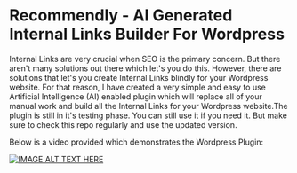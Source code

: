# Recommendly - AI Generated Internal Links Builder For Wordpress 

Internal Links are very crucial when SEO is the primary concern. But there aren't many solutions out there which let's you do this. However, there are solutions that let's you create Internal Links blindly for your Wordpress website. For that reason, I have created a very simple and easy to use Artificial Intelligence (AI) enabled plugin which will replace all of your manual work and build all the Internal Links for your Wordpress website.The plugin is still in it's testing phase. You can still use it if you need it. But make sure to check this repo regularly and use the updated version. 

Below is a video provided which demonstrates the Wordpress Plugin:

[![IMAGE ALT TEXT HERE](https://img.youtube.com/vi/m_a2Jt25Mvc/0.jpg)](https://www.youtube.com/watch?v=m_a2Jt25Mvc)
